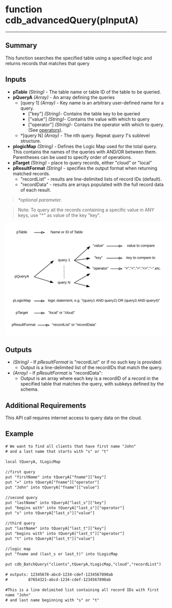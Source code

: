 # function cdb_advancedQuery(pInputA)
---
## Summary
This function searches the specified table using a specified logic and returns records that matches that query

## Inputs
* **pTable** *(String)* - The table name or table ID of the table to be queried.
* **pQueryA** *(Array)* - An array defining the queries
	* [query 1] *(Array)* - Key name is an arbitrary user-defined name for a query. 
		* ["key"] *(String)*- Contains the table key to be queried
		* ["value"] *(String)*- Contains the value with which to query
		* ["operator"] *(String)*- Contains the operator with which to query. (See [operators](./QueryOperators.md)).
	* \*[query N] *(Array)* - The nth query. Repeat *query 1*'s sublevel structure.
* **plogicMap** *(String)* - Defines the Logic Map used for the total query. This contains the names of the queries with AND/OR between them. Parentheses can be used to specify order of operations.
* **pTarget** *(String)* - place to query records, either "cloud" or "local"
* **pResultFormat** *(String)* - specifies the output format when returning matched records.
	- "recordList" - results are line-delimited lists of record IDs (default).
	- "recordData" - results are arrays populated with the full record data of each result.

> _*optional parameter._

> Note: To query all the records containing a specific value in ANY keys, use "\*" as value of the key "key".

![AdvancedQuery input diagram](images/AdvancedQueryInput.svg)



## Outputs
* *(String)* - If *pResultFormat* is "recordList" or if no such key is provided:
	* Output is  a line-delimited list of the recordIDs that match the query.
* *(Array)* - If *pResultFormat* is "recordData":
	* Output is an array where each key is a recordID of a record in the specified table that matches the query, with subkeys defined by the schema.

## Additional Requirements
This API call requires internet access to query data on the cloud.
	
## Example
```livecodeserver
# We want to find all clients that have first name "John" 
# and a last name that starts with "s" or "t"

local tQueryA, tLogicMap

//first query
put "firstName" into tQueryA["fname"]["key"]
put "=" into tQueryA["fname"]["operator"]
put "John" into tQueryA["fname"]["value"]

//second query
put "lastName" into tQueryA["last_s"]["key"]
put "begins with" into tQueryA["last_s"]["operator"]
put "s" into tQueryA["last_s"]["value"]

//third query
put "lastName" into tQueryA["last_t"]["key"]
put "begins with" into tQueryA["last_t"]["operator"]
put "t" into tQueryA["last_t"]["value"]

//logic map
put "fname and (last_s or last_t)" into tLogicMap

put cdb_BatchQuery("clients",tQueryA,tLogicMap,"cloud","recordList")

# outputs: 12345678-abcd-1234-cdef-1234567890ab  
# 	      87654321-abcd-1234-cdef-1234567890ab

#This is a line delimited list containing all record IDs with first name "John"
# and last name beginning with "s" or "t"
```